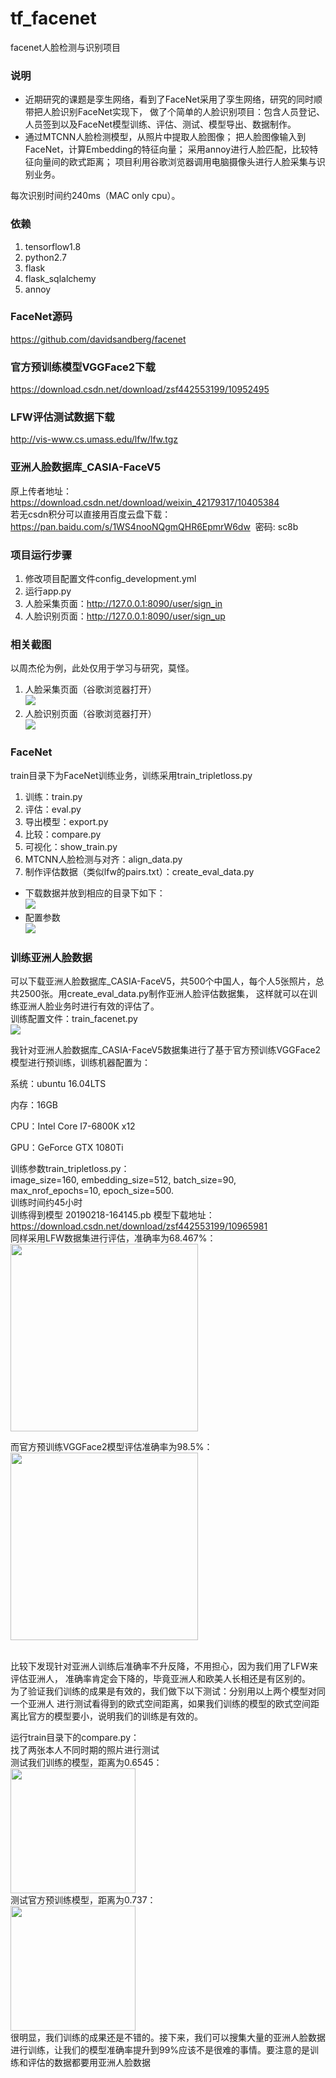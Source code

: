 # tf_facenet
facenet人脸检测与识别项目


### 说明
* 近期研究的课题是孪生网络，看到了FaceNet采用了孪生网络，研究的同时顺带把人脸识别FaceNet实现下，
做了个简单的人脸识别项目：包含人员登记、人员签到以及FaceNet模型训练、评估、测试、模型导出、数据制作。
* 通过MTCNN人脸检测模型，从照片中提取人脸图像；
把人脸图像输入到FaceNet，计算Embedding的特征向量；
采用annoy进行人脸匹配，比较特征向量间的欧式距离；
项目利用谷歌浏览器调用电脑摄像头进行人脸采集与识别业务。

每次识别时间约240ms（MAC only cpu）。

### 依赖
1. tensorflow1.8
2. python2.7
3. flask
4. flask_sqlalchemy
5. annoy

### FaceNet源码
https://github.com/davidsandberg/facenet

### 官方预训练模型VGGFace2下载
https://download.csdn.net/download/zsf442553199/10952495

### LFW评估测试数据下载
http://vis-www.cs.umass.edu/lfw/lfw.tgz

### 亚洲人脸数据库_CASIA-FaceV5
原上传者地址：https://download.csdn.net/download/weixin_42179317/10405384
<br>若无csdn积分可以直接用百度云盘下载：
<br>https://pan.baidu.com/s/1WS4nooNQgmQHR6EpmrW6dw  密码: sc8b

### 项目运行步骤
1. 修改项目配置文件config_development.yml
2. 运行app.py
3. 人脸采集页面：http://127.0.0.1:8090/user/sign_in
4. 人脸识别页面：http://127.0.0.1:8090/user/sign_up

### 相关截图
以周杰伦为例，此处仅用于学习与研究，莫怪。
1. 人脸采集页面（谷歌浏览器打开）
<br><img src="https://github.com/MrZhousf/tf_facenet/blob/master/pic/1.png?raw=true"/>
2. 人脸识别页面（谷歌浏览器打开）
<br><img src="https://github.com/MrZhousf/tf_facenet/blob/master/pic/2.png?raw=true" />

### FaceNet
train目录下为FaceNet训练业务，训练采用train_tripletloss.py
1. 训练：train.py
2. 评估：eval.py
3. 导出模型：export.py
4. 比较：compare.py
5. 可视化：show_train.py
6. MTCNN人脸检测与对齐：align_data.py
7. 制作评估数据（类似lfw的pairs.txt）：create_eval_data.py

* 下载数据并放到相应的目录下如下：
<br><img src="https://github.com/MrZhousf/tf_facenet/blob/master/pic/10.jpg?raw=true" />
* 配置参数
<br><img src="https://github.com/MrZhousf/tf_facenet/blob/master/pic/12.png?raw=true" />

### 训练亚洲人脸数据
可以下载亚洲人脸数据库_CASIA-FaceV5，共500个中国人，每个人5张照片，总共2500张。用create_eval_data.py制作亚洲人脸评估数据集，
这样就可以在训练亚洲人脸业务时进行有效的评估了。
<br>训练配置文件：train_facenet.py
<br><img src="https://github.com/MrZhousf/tf_facenet/blob/master/pic/3.png?raw=true"/>

我针对亚洲人脸数据库_CASIA-FaceV5数据集进行了基于官方预训练VGGFace2模型进行预训练，训练机器配置为：

系统：ubuntu 16.04LTS

内存：16GB

CPU：Intel Core I7-6800K x12

GPU：GeForce GTX 1080Ti

训练参数train_tripletloss.py：
<br>image_size=160, embedding_size=512, batch_size=90, max_nrof_epochs=10, epoch_size=500.
<br>训练时间约45小时
<br>训练得到模型 20190218-164145.pb
模型下载地址：https://download.csdn.net/download/zsf442553199/10965981
<br>
同样采用LFW数据集进行评估，准确率为68.467%：
<br><img src="https://github.com/MrZhousf/tf_facenet/blob/master/pic/4.jpeg?raw=true" width="300"/>

而官方预训练VGGFace2模型评估准确率为98.5%：
<br><img src="https://github.com/MrZhousf/tf_facenet/blob/master/pic/5.jpeg?raw=true" width="300"/>

<br>比较下发现针对亚洲人训练后准确率不升反降，不用担心，因为我们用了LFW来评估亚洲人，
准确率肯定会下降的，毕竟亚洲人和欧美人长相还是有区别的。
<br>为了验证我们训练的成果是有效的，我们做下以下测试：分别用以上两个模型对同一个亚洲人
进行测试看得到的欧式空间距离，如果我们训练的模型的欧式空间距离比官方的模型要小，说明我们的训练是有效的。

运行train目录下的compare.py：
<br>找了两张本人不同时期的照片进行测试
<br>测试我们训练的模型，距离为0.6545：
<br><img src="https://github.com/MrZhousf/tf_facenet/blob/master/pic/8.jpeg?raw=true" width="200"/>
<br>测试官方预训练模型，距离为0.737：
<br><img src="https://github.com/MrZhousf/tf_facenet/blob/master/pic/9.jpeg?raw=true" width="200"/>
<br>很明显，我们训练的成果还是不错的。接下来，我们可以搜集大量的亚洲人脸数据进行训练，让我们的模型准确率提升到99%应该不是很难的事情。要注意的是训练和评估的数据都要用亚洲人脸数据